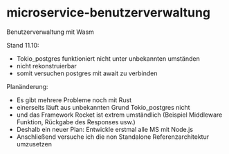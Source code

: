 # microservice-benutzerverwaltung
Benutzerverwaltung mit Wasm

Stand 11.10:
- Tokio_postgres funktioniert nicht unter unbekannten umständen
- nicht rekonstruierbar
- somit versuchen postgres mit await zu verbinden

Planänderung:
- Es gibt mehrere Probleme noch mit Rust
- einerseits läuft aus unbekannten Grund Tokio_postgres nicht
- und das Framework Rocket ist extrem umständlich (Beispiel Middleware Funktion, Rückgabe des Responses usw.)
- Deshalb ein neuer Plan: Entwickle erstmal alle MS mit Node.js
- Anschließend versuche ich die non Standalone Referenzarchitektur umzusetzen
